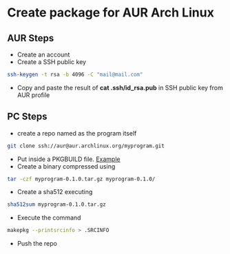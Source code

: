 # Create package for AUR Arch Linux

## AUR Steps
- Create an account
- Create a SSH public key
```bash
ssh-keygen -t rsa -b 4096 -C "mail@mail.com"
```
- Copy and paste the result of **cat .ssh/id_rsa.pub** in SSH public key from AUR profile

## PC Steps
- create a repo named as the program itself
```bash
git clone ssh://aur@aur.archlinux.org/myprogram.git
```
- Put inside a PKGBUILD file. [Example](https://github.com/javiorfo/helpers/blob/master/linux/PKGBUILD)
- Create a binary compressed using
```bash
tar -czf myprogram-0.1.0.tar.gz myprogram-0.1.0/
```
- Create a sha512 executing
```bash
sha512sum myprogram-0.1.0.tar.gz
```
- Execute the command
```bash
makepkg --printsrcinfo > .SRCINFO
```
- Push the repo
